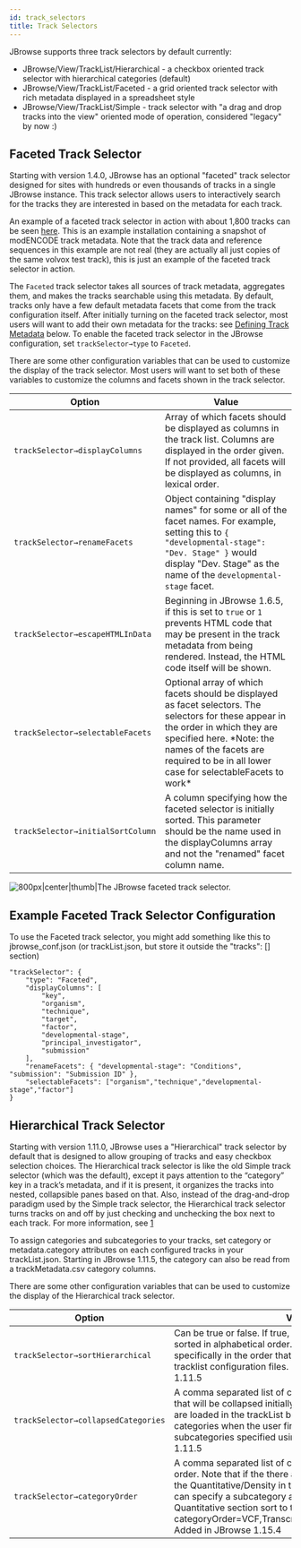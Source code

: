 ```yaml
---
id: track_selectors
title: Track Selectors
---
```


JBrowse supports three track selectors by default currently:

- JBrowse/View/TrackList/Hierarchical - a checkbox oriented track selector with
  hierarchical categories (default)
- JBrowse/View/TrackList/Faceted - a grid oriented track selector with rich
  metadata displayed in a spreadsheet style
- JBrowse/View/TrackList/Simple - track selector with "a drag and drop tracks
  into the view" oriented mode of operation, considered "legacy" by now :)

## Faceted Track Selector

Starting with version 1.4.0, JBrowse has an optional "faceted" track selector
designed for sites with hundreds or even thousands of tracks in a single JBrowse
instance. This track selector allows users to interactively search for the
tracks they are interested in based on the metadata for each track.

An example of a faceted track selector in action with about 1,800 tracks can be
seen
[here](http://jbrowse.org/code/JBrowse-1.4.0-full/index.html?data=sample_data/json/modencode).
This is an example installation containing a snapshot of modENCODE track
metadata. Note that the track data and reference sequences in this example are
not real (they are actually all just copies of the same volvox test track), this
is just an example of the faceted track selector in action.

The `Faceted` track selector takes all sources of track metadata, aggregates
them, and makes the tracks searchable using this metadata. By default, tracks
only have a few default metadata facets that come from the track configuration
itself. After initially turning on the faceted track selector, most users will
want to add their own metadata for the tracks: see
[Defining Track Metadata](#defining-track-metadata "wikilink") below. To enable
the faceted track selector in the JBrowse configuration, set
`trackSelector→type` to `Faceted`.

There are some other configuration variables that can be used to customize the
display of the track selector. Most users will want to set both of these
variables to customize the columns and facets shown in the track selector.

| Option                            | Value                                                                                                                                                                                                                                                    |
| --------------------------------- | -------------------------------------------------------------------------------------------------------------------------------------------------------------------------------------------------------------------------------------------------------- |
| `trackSelector→displayColumns`    | Array of which facets should be displayed as columns in the track list. Columns are displayed in the order given. If not provided, all facets will be displayed as columns, in lexical order.                                                            |
| `trackSelector→renameFacets`      | Object containing "display names" for some or all of the facet names. For example, setting this to `{ "developmental-stage": "Dev. Stage" }` would display "Dev. Stage" as the name of the `developmental-stage` facet.                                  |
| `trackSelector→escapeHTMLInData`  | Beginning in JBrowse 1.6.5, if this is set to `true` or `1` prevents HTML code that may be present in the track metadata from being rendered. Instead, the HTML code itself will be shown.                                                               |
| `trackSelector→selectableFacets`  | Optional array of which facets should be displayed as facet selectors. The selectors for these appear in the order in which they are specified here. \*Note: the names of the facets are required to be in all lower case for selectableFacets to work\* |
| `trackSelector→initialSortColumn` | A column specifying how the faceted selector is initially sorted. This parameter should be the name used in the displayColumns array and not the "renamed" facet column name.                                                                            |

![800px|center|thumb|The JBrowse faceted track selector.](assets/config/JBrowseFacetedBrowsing.png)

## Example Faceted Track Selector Configuration

To use the Faceted track selector, you might add something like this to
jbrowse_conf.json (or trackList.json, but store it outside the "tracks": []
section)

    "trackSelector": {
        "type": "Faceted",
        "displayColumns": [
            "key",
            "organism",
            "technique",
            "target",
            "factor",
            "developmental-stage",
            "principal_investigator",
            "submission"
        ],
        "renameFacets": { "developmental-stage": "Conditions", "submission": "Submission ID" },
        "selectableFacets": ["organism","technique","developmental-stage","factor"]
    }

## Hierarchical Track Selector

Starting with version 1.11.0, JBrowse uses a "Hierarchical" track selector by
default that is designed to allow grouping of tracks and easy checkbox selection
choices. The Hierarchical track selector is like the old Simple track selector
(which was the default), except it pays attention to the “category” key in a
track’s metadata, and if it is present, it organizes the tracks into nested,
collapsible panes based on that. Also, instead of the drag-and-drop paradigm
used by the Simple track selector, the Hierarchical track selector turns tracks
on and off by just checking and unchecking the box next to each track. For more
information, see [1](http://jbrowse.org/jbrowse-1-11-0/)

To assign categories and subcategories to your tracks, set category or
metadata.category attributes on each configured tracks in your trackList.json.
Starting in JBrowse 1.11.5, the category can also be read from a
trackMetadata.csv category columns.

There are some other configuration variables that can be used to customize the
display of the Hierarchical track selector.

| Option                              | Value                                                                                                                                                                                                                                                                                                                                                           |
| ----------------------------------- | --------------------------------------------------------------------------------------------------------------------------------------------------------------------------------------------------------------------------------------------------------------------------------------------------------------------------------------------------------------- |
| `trackSelector→sortHierarchical`    | Can be true or false. If true, categories and tracks are sorted in alphabetical order. If false, tracks will be loaded specifically in the order that they are specified in the tracklist configuration files. Default:true. Added in JBrowse 1.11.5                                                                                                            |
| `trackSelector→collapsedCategories` | A comma separated list of categories from the trackList that will be collapsed initially. This helps when many tracks are loaded in the trackList but you want to collapse certain categories when the user first loads. If there are subcategories specified using slashes. Added in JBrowse 1.11.5                                                            |
| `trackSelector→categoryOrder`       | A comma separated list of categories which specifies their order. Note that if the there are nested subcategories e.g. the Quantitative/Density in the volvox example, then you can specify a subcategory and it makes the whole Quantitative section sort to the top. Example: categoryOrder=VCF,Transcripts,Quantitative/Density,BAM. Added in JBrowse 1.15.4 |
